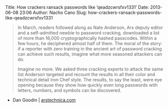 Title: How crackers ransack passwords like ’qeadzcwrsfxv1331’
Date: 2013-06-08 23:06
Author: Nacho Cano
Slug: how-crackers-ransack-passwords-like-qeadzcwrsfxv1331

> In March, readers followed along as Nate Anderson, Ars deputy editor
> and a self-admitted newbie to password cracking, downloaded a list of
> more than 16,000 cryptographically hashed passcodes. Within a few
> hours, he deciphered almost half of them. The moral of the story: if a
> reporter with zero training in the ancient art of password cracking
> can achieve such results, imagine what more seasoned attackers can do.
>
> Imagine no more. We asked three cracking experts to attack the same
> list Anderson targeted and recount the results in all their color and
> technical detail Iron Chef style. The results, to say the least, were
> eye opening because they show how quickly even long passwords with
> letters, numbers, and symbols can be discovered.

- Dan Goodin | [arstechnica.com][]

  [arstechnica.com]: http://arstechnica.com/security/2013/05/how-crackers-make-minced-meat-out-of-your-passwords/
    "How crackers ransack passwords like 'qeadzcwrsfxv1331'"
